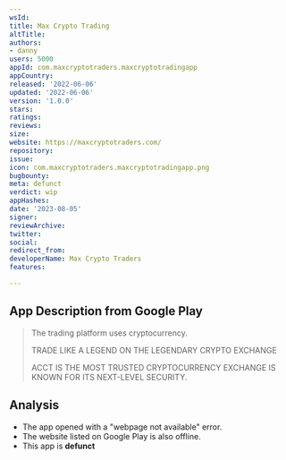 ```yaml
---
wsId: 
title: Max Crypto Trading
altTitle: 
authors:
- danny
users: 5000
appId: com.maxcryptotraders.maxcryptotradingapp
appCountry: 
released: '2022-06-06'
updated: '2022-06-06'
version: '1.0.0'
stars: 
ratings: 
reviews: 
size: 
website: https://maxcryptotraders.com/
repository: 
issue: 
icon: com.maxcryptotraders.maxcryptotradingapp.png
bugbounty: 
meta: defunct
verdict: wip
appHashes: 
date: '2023-08-05'
signer: 
reviewArchive: 
twitter: 
social: 
redirect_from: 
developerName: Max Crypto Traders
features: 

---
```


## App Description from Google Play

> The trading platform uses cryptocurrency.
>
> TRADE LIKE A LEGEND ON THE
> LEGENDARY CRYPTO EXCHANGE
>
> ACCT IS THE MOST TRUSTED CRYPTOCURRENCY
> EXCHANGE IS KNOWN FOR ITS NEXT-LEVEL SECURITY.

## Analysis 

- The app opened with a "webpage not available" error.
- The website listed on Google Play is also offline.
- This app is **defunct**
